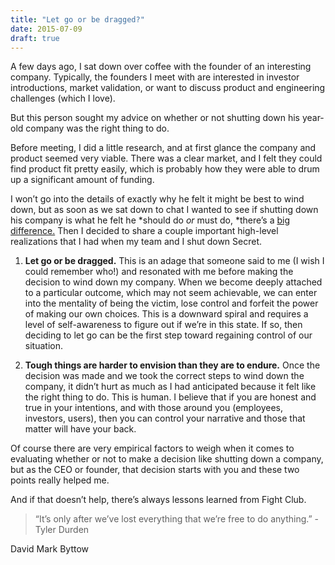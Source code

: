 ```yaml
---
title: "Let go or be dragged?"
date: 2015-07-09
draft: true
---
```


A few days ago, I sat down over coffee with the founder of an interesting company. Typically, the founders I meet with are interested in investor introductions, market validation, or want to discuss product and engineering challenges (which I love).

But this person sought my advice on whether or not shutting down his year-old company was the right thing to do.

Before meeting, I did a little research, and at first glance the company and product seemed very viable. There was a clear market, and I felt they could find product fit pretty easily, which is probably how they were able to drum up a significant amount of funding.

I won’t go into the details of exactly why he felt it might be best to wind down, but as soon as we sat down to chat I wanted to see if shutting down his company is what he felt he *should do *or* must do, *there’s a [big difference.](https://medium.com/@elleluna/the-crossroads-of-should-and-must-90c75eb7c5b0) Then I decided to share a couple important high-level realizations that I had when my team and I shut down Secret.

1. **Let go or be dragged.** This is an adage that someone said to me (I wish I could remember who!) and resonated with me before making the decision to wind down my company. When we become deeply attached to a particular outcome, which may not seem achievable, we can enter into the mentality of being the victim, lose control and forfeit the power of making our own choices. This is a downward spiral and requires a level of self-awareness to figure out if we’re in this state. If so, then deciding to let go can be the first step toward regaining control of our situation.

1. **Tough things are harder to envision than they are to endure.** Once the decision was made and we took the correct steps to wind down the company, it didn’t hurt as much as I had anticipated because it felt like the right thing to do. This is human. I believe that if you are honest and true in your intentions, and with those around you (employees, investors, users), then you can control your narrative and those that matter will have your back.

Of course there are very empirical factors to weigh when it comes to evaluating whether or not to make a decision like shutting down a company, but as the CEO or founder, that decision starts with you and these two points really helped me.

And if that doesn’t help, there’s always lessons learned from Fight Club.
> “It’s only after we’ve lost everything that we’re free to do anything.”
-Tyler Durden

David Mark Byttow
